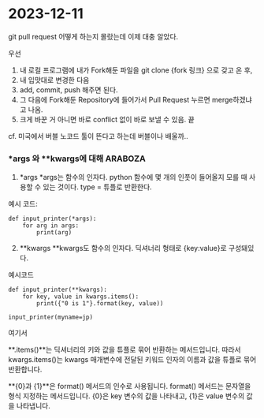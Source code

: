 # 2023-12-11

git pull request 어떻게 하는지 몰랐는데 이제 대충 알았다.

우선 
1. 내 로컬 프로그램에 내가 Fork해둔 파일을 git clone {fork 링크} 으로 갖고 온 후,
2. 내 입맛대로 변경한 다음
3. add, commit, push 해주면 된다.
4. 그 다음에 Fork해둔 Repository에 들어가서 Pull Request 누르면 merge하겠냐고 나옴.
5. 크게 바꾼 거 아니면 바로 conflict 없이 바로 보낼 수 있음.
끝

cf. 미국에서 버블 노코드 툴이 뜬다고 하는데 버블이나 배울까..


### *args 와 **kwargs에 대해 ARABOZA

1. *args
*args는 함수의 인자다.
python 함수에 몇 개의 인풋이 들어올지 모를 때 사용할 수 있는 것이다. 
type = 튜플로 반환한다.

예시 코드:
```
def input_printer(*args):
    for arg in args:
        print(arg)
```


2. **kwargs
**kwargs도 함수의 인자다.
딕셔너리 형태로 {key:value}로 구성돼있다.

예시코드
```
def input_printer(**kwargs):
    for key, value in kwargs.items():
        print({"0 is 1"}.format(key, value))

input_printer(myname=jp)
```

여기서

**.items()**는 딕셔너리의 키와 값을 튜플로 묶어 반환하는 메서드입니다. 따라서 kwargs.items()는 kwargs 매개변수에 전달된 키워드 인자의 이름과 값을 튜플로 묶어 반환합니다.

**{0}과 {1}**은 format() 메서드의 인수로 사용됩니다. format() 메서드는 문자열을 형식 지정하는 메서드입니다. {0}은 key 변수의 값을 나타내고, {1}은 value 변수의 값을 나타냅니다.